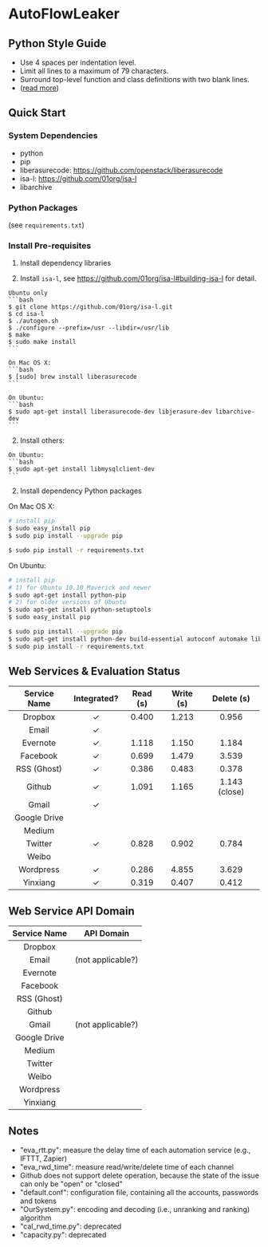 AutoFlowLeaker
===

## Python Style Guide

- Use 4 spaces per indentation level.
- Limit all lines to a maximum of 79 characters.
- Surround top-level function and class definitions with two blank lines.
- ([read more](https://www.python.org/dev/peps/pep-0008/))

## Quick Start

### System Dependencies

- python
- pip
- liberasurecode: <https://github.com/openstack/liberasurecode>
- isa-l: <https://github.com/01org/isa-l>
- libarchive

### Python Packages

(see `requirements.txt`)

### Install Pre-requisites

1. Install dependency libraries

  1. Install `isa-l`, see <https://github.com/01org/isa-l#building-isa-l> for detail.

    Ubuntu only
    ```bash
    $ git clone https://github.com/01org/isa-l.git
    $ cd isa-l
    $ ./autogen.sh
    $ ./configure --prefix=/usr --libdir=/usr/lib
    $ make
    $ sudo make install
    ```

    On Mac OS X:
    ```bash
    $ [sudo] brew install liberasurecode
    ```

    On Ubuntu:
    ```bash
    $ sudo apt-get install liberasurecode-dev libjerasure-dev libarchive-dev
    ```

  2. Install others:

    On Ubuntu:
    ```bash
    $ sudo apt-get install libmysqlclient-dev
    ```

2. Install dependency Python packages

  On Mac OS X:

  ```bash
  # install pip
  $ sudo easy_install pip
  $ sudo pip install --upgrade pip

  $ sudo pip install -r requirements.txt
  ```

  On Ubuntu:

  ```bash
  # install pip
  # 1) for Ubuntu 10.10 Maverick and newer
  $ sudo apt-get install python-pip
  # 2) for older versions of Ubuntu
  $ sudo apt-get install python-setuptools
  $ sudo easy_install pip

  $ sudo pip install --upgrade pip
  $ sudo apt-get install python-dev build-essential autoconf automake libtool
  $ sudo pip install -r requirements.txt
  ```

## Web Services & Evaluation Status

| Service Name | Integrated? | Read (s) | Write (s) | Delete (s) |
|:------------:|:-----------:|:--------:|:---------:|:----------:|
|Dropbox       |&#10003;     |0.400     |1.213      |0.956       |
|Email         |&#10003;     |          |           |            |
|Evernote      |&#10003;     |1.118     |1.150      |1.184       |
|Facebook      |&#10003;     |0.699     |1.479      |3.539       |
|RSS (Ghost)   |&#10003;     |0.386     |0.483      |0.378       |
|Github        |&#10003;     |1.091     |1.165      |1.143 (close)|
|Gmail         |&#10003;     |          |           |            |
|Google Drive  |             |          |           |            |
|Medium        |             |          |           |            |
|Twitter       |&#10003;     |0.828     |0.902      |0.784       |
|Weibo         |             |          |           |            |
|Wordpress     |&#10003;     |0.286     |4.855      |3.629       |
|Yinxiang      |&#10003;     |0.319     |0.407      |0.412       |

## Web Service API Domain

| Service Name | API Domain |
|:------------:|:----------:|
|Dropbox       |            |
|Email         |(not applicable?)|
|Evernote      |            |
|Facebook      |            |
|RSS (Ghost)   |            |
|Github        |            |
|Gmail         |(not applicable?)|
|Google Drive  |            |
|Medium        |            |
|Twitter       |            |
|Weibo         |            |
|Wordpress     |            |
|Yinxiang      |            |

## Notes

- "eva_rtt.py": measure the delay time of each automation service (e.g., IFTTT, Zapier)
- "eva\_rwd\_time": measure read/write/delete time of each channel
- Github does not support delete operation, because the state of the issue can only be "open" or "closed"
- "default.conf": configuration file, containing all the accounts, passwords and tokens
- "OurSystem.py": encoding and decoding (i.e., unranking and ranking) algorithm
- "cal\_rwd\_time.py": deprecated
- "capacity.py": deprecated
